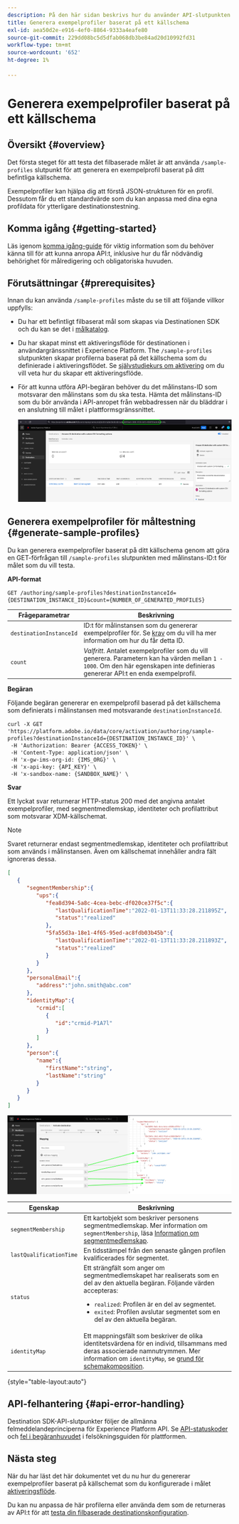 ```yaml
---
description: På den här sidan beskrivs hur du använder API-slutpunkten /sample-profiles från Destinationen SDK för att generera exempelprofiler baserat på ett källschema. Du kan använda de här exempelprofilerna för att testa din filbaserade målkonfiguration.
title: Generera exempelprofiler baserat på ett källschema
exl-id: aea50d2e-e916-4ef0-8864-9333a4eafe80
source-git-commit: 229dd08bc5d5dfab068db3be84ad20d10992fd31
workflow-type: tm+mt
source-wordcount: '652'
ht-degree: 1%

---
```


# Generera exempelprofiler baserat på ett källschema

## Översikt {#overview}

Det första steget för att testa det filbaserade målet är att använda `/sample-profiles` slutpunkt för att generera en exempelprofil baserat på ditt befintliga källschema.

Exempelprofiler kan hjälpa dig att förstå JSON-strukturen för en profil. Dessutom får du ett standardvärde som du kan anpassa med dina egna profildata för ytterligare destinationstestning.

## Komma igång {#getting-started}

Läs igenom [komma igång-guide](./getting-started.md) för viktig information som du behöver känna till för att kunna anropa API:t, inklusive hur du får nödvändig behörighet för målredigering och obligatoriska huvuden.

## Förutsättningar {#prerequisites}

Innan du kan använda `/sample-profiles` måste du se till att följande villkor uppfylls:

* Du har ett befintligt filbaserat mål som skapas via Destinationen SDK och du kan se det i [målkatalog](../ui/destinations-workspace.md).
* Du har skapat minst ett aktiveringsflöde för destinationen i användargränssnittet i Experience Platform. The `/sample-profiles` slutpunkten skapar profilerna baserat på det källschema som du definierade i aktiveringsflödet. Se [självstudiekurs om aktivering](../ui/activate-batch-profile-destinations.md) om du vill veta hur du skapar ett aktiveringsflöde.
* För att kunna utföra API-begäran behöver du det målinstans-ID som motsvarar den målinstans som du ska testa. Hämta det målinstans-ID som du bör använda i API-anropet från webbadressen när du bläddrar i en anslutning till målet i plattformsgränssnittet.

   ![Användargränssnittsbild som visar hur du hämtar målinstans-ID från URL:en.](assets/get-destination-instance-id.png)

## Generera exempelprofiler för måltestning {#generate-sample-profiles}

Du kan generera exempelprofiler baserat på ditt källschema genom att göra en GET-förfrågan till `/sample-profiles` slutpunkten med målinstans-ID:t för målet som du vill testa.

**API-format**

```http
GET /authoring/sample-profiles?destinationInstanceId={DESTINATION_INSTANCE_ID}&count={NUMBER_OF_GENERATED_PROFILES}
```

| Frågeparametrar | Beskrivning |
| -------- | ----------- |
| `destinationInstanceId` | ID:t för målinstansen som du genererar exempelprofiler för. Se [krav](#prerequisites) om du vill ha mer information om hur du får detta ID. |
| `count` | *Valfritt*. Antalet exempelprofiler som du vill generera. Parametern kan ha värden mellan `1 - 1000`. Om den här egenskapen inte definieras genererar API:t en enda exempelprofil. |

**Begäran**

Följande begäran genererar en exempelprofil baserad på det källschema som definierats i målinstansen med motsvarande `destinationInstanceId`.

```shell
curl -X GET 'https://platform.adobe.io/data/core/activation/authoring/sample-profiles?destinationInstanceId={DESTINATION_INSTANCE_ID}' \
 -H 'Authorization: Bearer {ACCESS_TOKEN}' \
 -H 'Content-Type: application/json' \
 -H 'x-gw-ims-org-id: {IMS_ORG}' \
 -H 'x-api-key: {API_KEY}' \
 -H 'x-sandbox-name: {SANDBOX_NAME}' \
```

**Svar**

Ett lyckat svar returnerar HTTP-status 200 med det angivna antalet exempelprofiler, med segmentmedlemskap, identiteter och profilattribut som motsvarar XDM-källschemat.

>[!NOTE]
>
> Svaret returnerar endast segmentmedlemskap, identiteter och profilattribut som används i målinstansen. Även om källschemat innehåller andra fält ignoreras dessa.

```json
[
   {
      "segmentMembership":{
         "ups":{
            "fea8d394-5a8c-4cea-bebc-df020ce37f5c":{
               "lastQualificationTime":"2022-01-13T11:33:28.211895Z",
               "status":"realized"
            },
            "5fa55d3a-18e1-4f65-95ed-ac8fdb03b45b":{
               "lastQualificationTime":"2022-01-13T11:33:28.211893Z",
               "status":"realized"
            }
         }
      },
      "personalEmail":{
         "address":"john.smith@abc.com"
      },
      "identityMap":{
         "crmid":[
            {
               "id":"crmid-P1A7l"
            }
         ]
      },
      "person":{
         "name":{
            "firstName":"string",
            "lastName":"string"
         }
      }
   }
]
```

![Bild som visar mappningen från användargränssnittet till fälten från API-svaret.](assets/sample-api-response-mapping.png)

| Egenskap | Beskrivning |
| -------- | ----------- |
| `segmentMembership` | Ett kartobjekt som beskriver personens segmentmedlemskap. Mer information om `segmentMembership`, läsa [Information om segmentmedlemskap](../../xdm/field-groups/profile/segmentation.md). |
| `lastQualificationTime` | En tidsstämpel från den senaste gången profilen kvalificerades för segmentet. |
| `status` | Ett strängfält som anger om segmentmedlemskapet har realiserats som en del av den aktuella begäran. Följande värden accepteras: <ul><li>`realized`: Profilen är en del av segmentet.</li><li>`exited`: Profilen avslutar segmentet som en del av den aktuella begäran.</li></ul> |
| `identityMap` | Ett mappningsfält som beskriver de olika identitetsvärdena för en individ, tillsammans med deras associerade namnutrymmen. Mer information om `identityMap`, se [grund för schemakomposition](../../xdm/schema/composition.md#identityMap). |

{style="table-layout:auto"}

## API-felhantering {#api-error-handling}

Destination SDK-API-slutpunkter följer de allmänna felmeddelandeprinciperna för Experience Platform API. Se [API-statuskoder](../../landing/troubleshooting.md#api-status-codes) och [fel i begäranhuvudet](../../landing/troubleshooting.md#request-header-errors) i felsökningsguiden för plattformen.

## Nästa steg

När du har läst det här dokumentet vet du nu hur du genererar exempelprofiler baserat på källschemat som du konfigurerade i målet [aktiveringsflöde](../ui/activate-batch-profile-destinations.md).

Du kan nu anpassa de här profilerna eller använda dem som de returneras av API:t för att [testa din filbaserade destinationskonfiguration](file-based-destination-testing-api.md).
